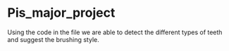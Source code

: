 # Pis_major_project
Using the code in the file we are able to detect the different types of teeth and suggest the brushing style.

